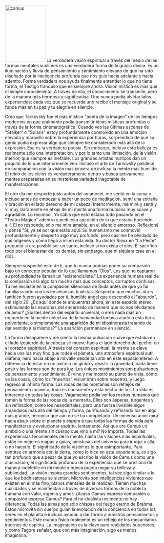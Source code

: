 
<img src="http://elmisterio.org/wp-content/uploads/2015/12/camus-2.jpg" alt="camus" width="132" height="186" class="alignnone size-full wp-image-512" />
La verdadera visión espiritual a través del medio de las formas mentales sublimes es una verdadera
forma de la gracia divina. Es un iluminación y lluvia de pensamiento y sentimiento elevado de que ha
sido diseñado por la inteligencia profunda que nos guíe hacia adelante y hacia adentro. Forma
verdadera nos ayuda finalmente entender lo que no tiene forma, el Testigo tranquilo que es siempre
ahora. Visión mística es más que el simple conocimiento. A través de ella, el conocimiento se transmite, pero de la manera más hermosa y significativa. Uno nunca podía olvidar tales experiencias; cada vez
que se recuerda uno recibe el mensaje original y se funde mas en tu paz y tu alegría en silencio. 

Creo que Tarkovsky fue el más místico "poeta de la imagen" de los tiempos modernos en que realmente
podía transmitir ideas místicas profundas a través de la forma cinematográfica. Cuando veo las últimas
escenas de "Stalker" o "Solaris" estoy profundamente conmovido en una emocion elevada y maravillo
sobre la experiencia por horas, sorprendido de que su genio podía expresar algo que siempre he
considerado más allá de la expresión. Esa es la verdadera poesía. Sin embargo, incluso esta belleza es
realmente sólo una interpretación, y por lo tanto una limitación, de la visión interior, que siempre es
inefable. Los grandes artistas místicos dan un poquito de lo que interiormente ven. Incluso el arte de
Tarvovsky palidece en comparación con la visión mas sincera de incluso la mente más humilde. El
reino de los cielos es verdaderamente dentro y busca activamente mentes preparadas en su misteriosa
variedad inagotable de manifestaciones.

El otro día me desperté justo antes del amanecer, me sentó en la cama e incluso antes de empezar a
hacer un poco de meditación, sentí una extraña vibración en el lado derecho de mi cabeza.
Interiormente, me miré y sentí y vi muy claramente en el ojo de mi mente una forma humana muy
suave y agradable. Lo reconocí. Yo sabía que esto estaba todo pasando en el "Teatro Mágico" adentro y
pedí esta aparición de lo que estaba haciendo allí. El no responde, sólo me mira amable, en el silencio
amoroso. Reflexioné y pensé "Sí, ya sé por qué estás aquí. Su humanismo me conmovió
profundamente y despertó algo muy profundo, pero casi me he olvidado de sus orígenes y cómo llegó a
mí en esta vida. Su doctor Rieux en "La Peste" preguntó si era posible ser un santo, incluso si no
exista el dios. Él sacrificó todo por el bienestar de los demás, sin embargo, que ni siquiera cree en el dios.

Siempre sospeché esto de ti, que tu nunca podrías poner su compasión bajo un concepto popular de lo
que llamamos "Dios". Los que no captaron su profundidad te llaman un "existencialista." La
experiencia humana real de la compasión era algo tan mucho más que conceptos, corruptos confusas.
Tu me iniciaste en la compasión silenciosa de Buda antes de que yo fui familiarizando con las
enseñanzas budistas. Sospecho que muchos otros también fueron ayudados por ti, humilde ángel que
descendió al "absurdo", del siglo 20. ¿Es aquí donde te encuentras ahora, en este espacio etéreo,
estimulando las neuronas del encarnado de manera que no nos olvidamos de amor? ¿Existes dentro del
espíritu universal, o eres nada más un recuerdo en la mente colectiva de la humanidad todavía atado a
esta tierra polvorienta, o simplemente una aparición de mi idiosincrasia tratando de dar sentido a sí
mismos?" La aparición permanece en silencio.

La forma desaparece y me siento la misma pulsación suave que estaba en el lado izquierdo de la cabeza
se mueve hacia el lado derecho del pecho, en el corazón espiritual. A través del corazón espiritual, la mente se eleva hacia una luz muy fino que rodea el planeta, una atmósfera espiritual sutil, diáfana, miro hacia abajo a mi valle desde tan alto en este espacio etéreo. A diferencia de estar en un avión o un globo y resistir la gravedad, nada tiene peso y las formas son de pura luz. Los únicos movimientos son
pulsaciones de pensamiento y sentimiento. Él vino y me mostró su punto de vista, cómo ve las cosas,
cómo los "muertos" vislumbran sobre nosotros, y luego regresó al infinito forma. Las rocas de las
montañas son reflejos de pensamiento cosmico, todo es consciente y está hecho de luz. La vida es
inherente en todas las cosas. Vagamente podía ver los rostros humanos que toman la forma de las rocas
de la montaña. Ellos son ásperas, turgentes y sin refinacion, como los neandertales, pero una fuerza
invisible sigue amandolos más allá del tiempo y forma, purificando y refinando los en algo más grande,
hermoso que aún no se ha completado. Un inmenso amor mira hacia abajo sobre el planeta y espera a
que todas las formas de vida para manifestarse y evolucionar espíritu, lentamente.
Así que era Camus un símbolo o una mente sin cuerpo que vino a mí? No importa. Todas las
experiencias fenomenales de la mente, hasta las visiones más espirituales, están en mejores mapas y
guías, amistosas del universo para ir aquí o allá, o no hacerlo. El significado de la visión es lo que esimportante. Para sentirse en armonía con la tierra, como lo hice en esta experiencia, es algo tan
profundo que a pesar de que yo escribo la visión de Camus como una alucinación, el significado
profundo de la experiencia que se presiona de manera indeleble en mi mente y nunca puedo negar su
belleza y sublimidad. La visión inspira grandes sentimientos, tal vez algo similar a lo que los
bodhisattvas se sienten. Microvita son inteligencias vivientes que existen en el más fino, planos
mentales de la realidad. Tienen muchas cualidades y se manifiestan a través de diversas formas de la
nobleza humana con valor, ingenio y amor. ¿Acaso Camus expresa compasión o compasión expresa
Camus? Para el no-dualista realmente no hay diferencia. Todas las almas son sólo chispas del fuego
eterno de Brahma. Estos microvita sin cuerpo guían la evolución de la conciencia en todos los seres en
el planeta e incluso ayudan a dar forma a nuestros pensamientos y sentimientos. Este mundo físico
realmente es un reflejo de los mecanismos internos de espíritu. La imaginación es la clave para
realidades superiores, y como Tagore señalar, que con más imaginación, algo es menos imaginaria.

